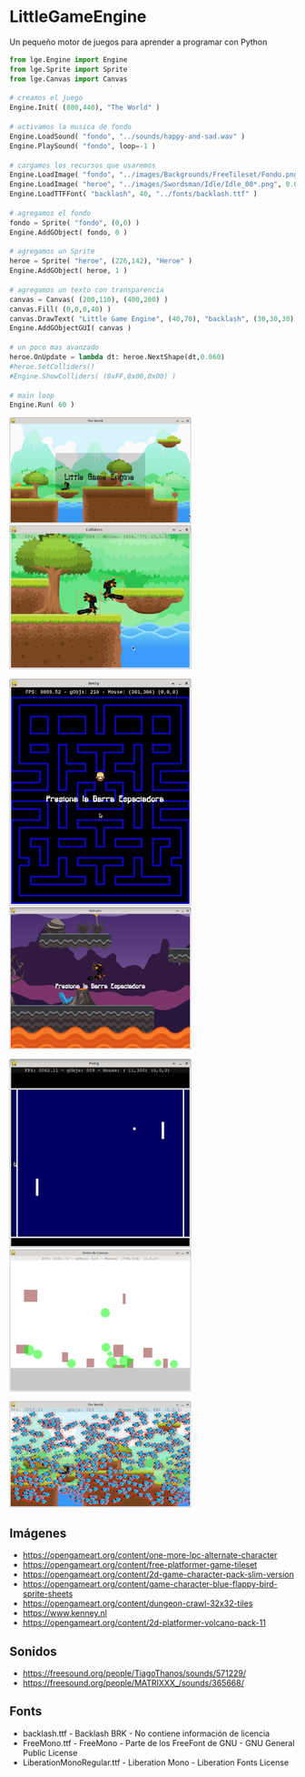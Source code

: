 # LittleGameEngine
Un pequeño motor de juegos para aprender a programar con Python

```python
from lge.Engine import Engine
from lge.Sprite import Sprite
from lge.Canvas import Canvas

# creamos el juego
Engine.Init( (800,440), "The World" )

# activamos la musica de fondo
Engine.LoadSound( "fondo", "../sounds/happy-and-sad.wav" )
Engine.PlaySound( "fondo", loop=-1 )

# cargamos los recursos que usaremos
Engine.LoadImage( "fondo", "../images/Backgrounds/FreeTileset/Fondo.png", (800,440) )
Engine.LoadImage( "heroe", "../images/Swordsman/Idle/Idle_00*.png", 0.08 )
Engine.LoadTTFFont( "backlash", 40, "../fonts/backlash.ttf" )

# agregamos el fondo
fondo = Sprite( "fondo", (0,0) )
Engine.AddGObject( fondo, 0 )

# agregamos un Sprite
heroe = Sprite( "heroe", (226,142), "Heroe" )
Engine.AddGObject( heroe, 1 )

# agregamos un texto con transparencia
canvas = Canvas( (200,110), (400,200) )
canvas.Fill( (0,0,0,40) )
canvas.DrawText( "Little Game Engine", (40,70), "backlash", (30,30,30) )
Engine.AddGObjectGUI( canvas )

# un poco mas avanzado
heroe.OnUpdate = lambda dt: heroe.NextShape(dt,0.060)
#heroe.SetColliders()
#Engine.ShowColliders( (0xFF,0x00,0x00) )

# main loop
Engine.Run( 60 )
```
![](images/world.png)
![](images/collisions.png)

![](images/Betty.png)
![](images/Plataforma.png)

![](images/Pong.png)
![](images/Canvas.png)

![](images/Birds.png)


## Imágenes
- https://opengameart.org/content/one-more-lpc-alternate-character
- https://opengameart.org/content/free-platformer-game-tileset
- https://opengameart.org/content/2d-game-character-pack-slim-version
- https://opengameart.org/content/game-character-blue-flappy-bird-sprite-sheets
- https://opengameart.org/content/dungeon-crawl-32x32-tiles
- https://www.kenney.nl
- https://opengameart.org/content/2d-platformer-volcano-pack-11

## Sonidos
- https://freesound.org/people/TiagoThanos/sounds/571229/
- https://freesound.org/people/MATRIXXX_/sounds/365668/

## Fonts
- backlash.ttf - Backlash BRK - No contiene información de licencia
- FreeMono.ttf - FreeMono - Parte de los FreeFont de GNU - GNU General Public License
- LiberationMonoRegular.ttf - Liberation Mono - Liberation Fonts License
